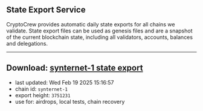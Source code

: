 ## State Export Service
CryptoCrew provides automatic daily state exports for all chains we validate. State export files can be used as genesis files and are a snapshot of the current blockchain state, including all validators, accounts, balances and delegations.

---
**Download: [synternet-1 state export](https://dl-eu2.ccvalidators.com/SERVICE/synternet/synternet-1_export_3751231.json)**
---

- last updated: Wed Feb 19 2025 15:16:57
- chain id: `synternet-1`
- export height: `3751231`
- use for: airdrops, local tests, chain recovery

